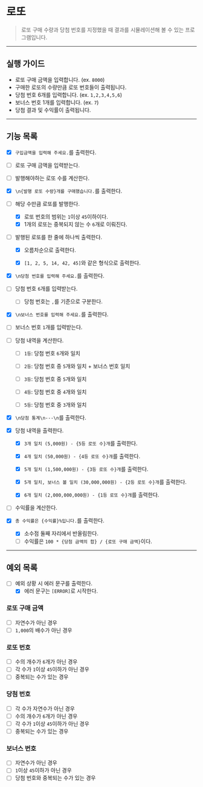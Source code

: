 # 로또

> 로또 구매 수량과 당첨 번호를 지정했을 때 결과를 시뮬레이션해 볼 수 있는 프로그램입니다. 

---
## 실행 가이드

- 로또 구매 금액을 입력합니다. (ex. `8000`)
- 구매한 로또의 수량만큼 로또 번호들이 출력됩니다.
- 당첨 번호 6개를 입력합니다. (ex. `1,2,3,4,5,6`)
- 보너스 번호 1개를 입력합니다. (ex. `7`)
- 당첨 결과 및 수익률이 출력됩니다.

---
## 기능 목록

- [x] `구입금액을 입력해 주세요.`를 출력한다.
- [ ] 로또 구매 금액을 입력받는다.
- [ ] 발행해야하는 로또 수를 계산한다.


- [x] `\n{발행 로또 수량}개를 구매했습니다.`를 출력한다.
- [ ] 해당 수만큼 로또를 발행한다.
  - [x] 로또 번호의 범위는 `1`이상 `45`이하이다.
  - [x] 1개의 로또는 중복되지 않는 수 `6`개로 이뤄진다.
- [ ] 발행된 로또를 한 줄에 하나씩 출력한다.
  - [x] 오름차순으로 출력한다.
  - [x] `[1, 2, 5, 14, 42, 45]`와 같은 형식으로 출력한다.


- [x] `\n당첨 번호를 입력해 주세요.`를 출력한다.
- [ ] 당첨 번호 `6`개를 입력받는다.
  - [ ] 당첨 번호는 `,`를 기준으로 구분한다.
- [x] `\n보너스 번호를 입력해 주세요.`를 출력한다.
- [ ] 보너스 번호 `1`개를 입력받는다.
- [ ] 당첨 내역을 계산한다.
  - [ ] `1등`: 당첨 번호 `6`개와 일치
  - [ ] `2등`: 당첨 번호 중 `5`개와 일치 + 보너스 번호 일치
  - [ ] `3등`: 당첨 번호 중 `5`개와 일치
  - [ ] `4등`: 당첨 번호 중 `4`개와 일치
  - [ ] `5등`: 당첨 번호 중 `3`개와 일치


- [x] `\n당첨 통계\n---\n`를 출력한다.
- [x] 당첨 내역을 출력한다.
  - [x] `3개 일치 (5,000원) - {5등 로또 수}개`를 출력한다.
  - [x] `4개 일치 (50,000원) - {4등 로또 수}개`를 출력한다.
  - [x] `5개 일치 (1,500,000원) - {3등 로또 수}개`를 출력한다.
  - [x] `5개 일치, 보너스 볼 일치 (30,000,000원) - {2등 로또 수}개`를 출력한다.
  - [x] `6개 일치 (2,000,000,000원) - {1등 로또 수}개`를 출력한다.


- [ ] 수익률을 계산한다.
- [x] `총 수익률은 {수익률}%입니다.`를 출력한다.
  - [x] 소수점 둘째 자리에서 반올림한다.
  - [ ] 수익률은 `100 * {당첨 금액의 합} / {로또 구매 금액}`이다.

---
## 예외 목록

- [ ] 예외 상황 시 에러 문구를 출력한다.
  - [x] 에러 문구는 `[ERROR]`로 시작한다.

### 로또 구매 금액
- [ ] 자연수가 아닌 경우
- [ ] `1,000`의 배수가 아닌 경우

### 로또 번호
- [ ] 수의 개수가 `6`개가 아닌 경우
- [ ] 각 수가 `1`이상 `45`이하가 아닌 경우
- [ ] 중복되는 수가 있는 경우

### 당첨 번호
- [ ] 각 수가 자연수가 아닌 경우
- [ ] 수의 개수가 `6`개가 아닌 경우
- [ ] 각 수가 `1`이상 `45`이하가 아닌 경우
- [ ] 중복되는 수가 있는 경우

### 보너스 번호
- [ ] 자연수가 아닌 경우
- [ ] `1`이상 `45`이하가 아닌 경우
- [ ] 당첨 번호와 중복되는 수가 있는 경우